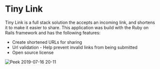 # Tiny Link

Tiny Link is a full stack solution the accepts an incoming link, and shortens
it to make it easier to share. This application was build with the Ruby on
Rails framework and has the following features:

* Create shortened URLs for sharing
* Url validation - Help prevent invalid links from being submitted
* Open source license

![Peek 2019-07-16 20-11](https://user-images.githubusercontent.com/756455/61338245-8b309d80-a806-11e9-8317-8cc196486a16.gif)
